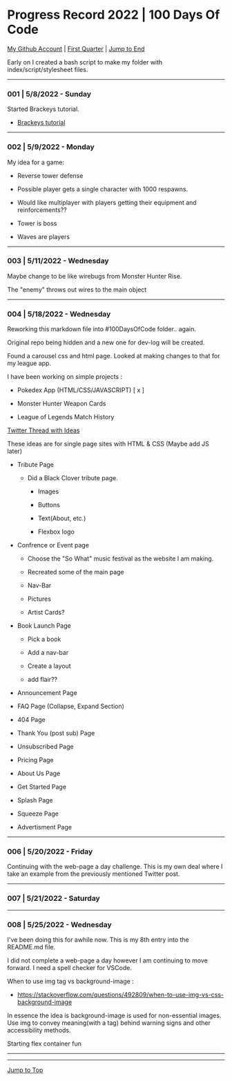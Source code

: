 <div id=top-of-doc></div>

# Progress Record 2022 | 100 Days Of Code

[My Github Account](https://github.com/popados) | [First Quarter](#quarter-info) | [Jump to End](#end-of-doc)

Early on I created a bash script to make my folder with index/script/stylesheet files.


***

### 001 | 5/8/2022 - Sunday

Started Brackeys tutorial.

- [Brackeys tutorial](https://www.youtube.com/playlist?list=PLPV2KyIb3jR4u5jX8za5iU1cqnQPmbzG0)


***

### 002 | 5/9/2022 - Monday

My idea for a game:

- Reverse tower defense

- Possible player gets a single character with 1000 respawns.

- Would like multiplayer with players getting their equipment and reinforcements??

- Tower is boss

- Waves are players

***

### 003 | 5/11/2022 - Wednesday

Maybe change to be like wirebugs from Monster Hunter Rise.

The "enemy" throws out wires to the main object

***

### 004 | 5/18/2022 - Wednesday

Reworking this markdown file into #100DaysOfCode folder.. again.

Original repo being hidden and a new one for dev-log will be created.

Found a carousel css and html page. Looked at making changes to that for my league app.

I have been working on simple projects :

- Pokedex App (HTML/CSS/JAVASCRIPT) [ x ]

- Monster Hunter Weapon Cards

- League of Legends Match History


[Twitter Thread with Ideas](https://twitter.com/swapnakpanda/status/1526906873831915520)

These ideas are for single page sites with HTML & CSS (Maybe add JS later)

- Tribute Page

    - Did a Black Clover tribute page.

        - Images

        - Buttons

        - Text(About, etc.)

        - Flexbox logo

- Confrence or Event page

    - Choose the "So What" music festival as the website I am making.

    - Recreated some of the main page

    - Nav-Bar

    - Pictures

    - Artist Cards?


- Book Launch Page

    - Pick a book

    - Add a nav-bar

    - Create a layout

    - add flair??



- Announcement Page

- FAQ Page (Collapse, Expand Section)

- 404 Page

- Thank You (post sub) Page

- Unsubscribed Page

- Pricing Page

- About Us Page

- Get Started Page

- Splash Page

- Squeeze Page

- Advertisment Page


***

### 006 | 5/20/2022 - Friday

Continuing with the web-page a day challenge. This is my own deal where I take an example from the previously mentioned Twitter post.

***

### 007 | 5/21/2022 - Saturday

***

### 008 | 5/25/2022 - Wednesday

I've been doing this for awhile now. This is my 8th entry into the README.md file.

I did not complete a web-page a day however I am continuing to move forward. I need a spell checker for VSCode.

When to use img tag vs background-image :

- https://stackoverflow.com/questions/492809/when-to-use-img-vs-css-background-image

In essence the idea is background-image is used for non-essential images. Use img to convey meaning(with a tag) behind warning signs and other accessibility methods. 


Starting flex container fun


***



***

<div id=end-of-doc></div>

[Jump to Top](#top-of-doc)
